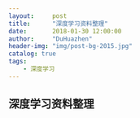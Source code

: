 ```yaml
---
layout:     post
title:      "深度学习资料整理"
date:       2018-01-30 12:00:00
author:     "DuHuazhen"
header-img: "img/post-bg-2015.jpg"
catalog: true
tags:
    - 深度学习
---
```


## 深度学习资料整理